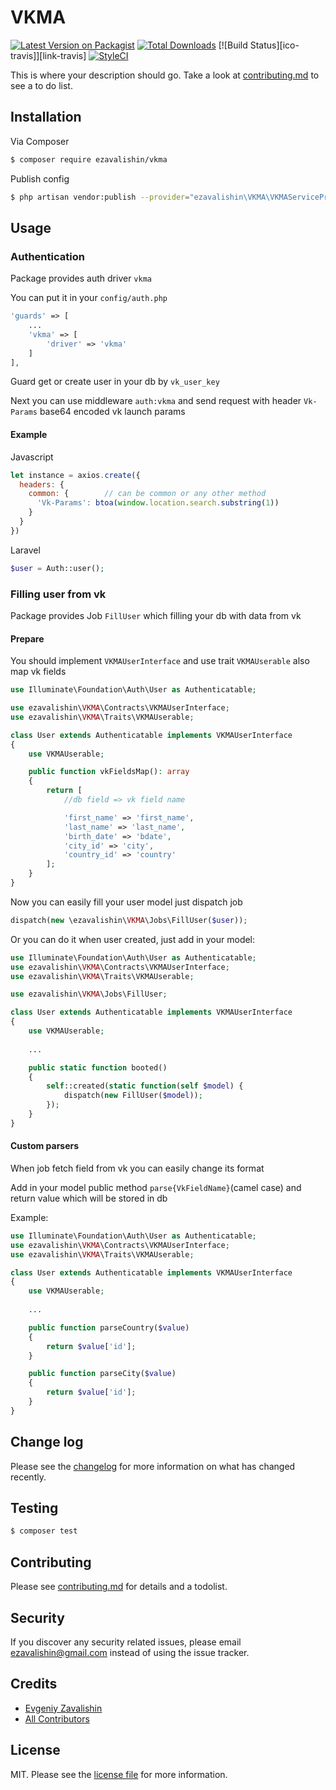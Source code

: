 # VKMA

[![Latest Version on Packagist][ico-version]][link-packagist]
[![Total Downloads][ico-downloads]][link-downloads]
[![Build Status][ico-travis]][link-travis]
[![StyleCI][ico-styleci]][link-styleci]

This is where your description should go. Take a look at [contributing.md](contributing.md) to see a to do list.

## Installation

Via Composer

``` bash
$ composer require ezavalishin/vkma
```

Publish config

``` bash
$ php artisan vendor:publish --provider="ezavalishin\VKMA\VKMAServiceProvider"
```

## Usage

### Authentication

Package provides auth driver `vkma`

You can put it in your `config/auth.php`

```php
'guards' => [
    ...
    'vkma' => [
        'driver' => 'vkma'
    ]
], 
```

Guard get or create user in your db by `vk_user_key`

Next you can use middleware `auth:vkma` and send request with header `Vk-Params` base64 encoded vk launch params

#### Example

Javascript
```javascript
let instance = axios.create({
  headers: {
    common: {        // can be common or any other method
      'Vk-Params': btoa(window.location.search.substring(1))
    }
  }
})
``` 

Laravel
```php
$user = Auth::user();
```


### Filling user from vk

Package provides Job `FillUser` which filling your db with data from vk

#### Prepare

You should implement `VKMAUserInterface` and use trait `VKMAUserable` also map vk fields

```php
use Illuminate\Foundation\Auth\User as Authenticatable;

use ezavalishin\VKMA\Contracts\VKMAUserInterface;
use ezavalishin\VKMA\Traits\VKMAUserable;

class User extends Authenticatable implements VKMAUserInterface
{
    use VKMAUserable;

    public function vkFieldsMap(): array
    {
        return [
            //db field => vk field name

            'first_name' => 'first_name',
            'last_name' => 'last_name',
            'birth_date' => 'bdate',
            'city_id' => 'city',
            'country_id' => 'country'
        ];
    }
}
```


Now you can easily fill your user model just dispatch job

```php
dispatch(new \ezavalishin\VKMA\Jobs\FillUser($user));
```  

Or you can do it when user created, just add in your model:

```php
use Illuminate\Foundation\Auth\User as Authenticatable;
use ezavalishin\VKMA\Contracts\VKMAUserInterface;
use ezavalishin\VKMA\Traits\VKMAUserable;

use ezavalishin\VKMA\Jobs\FillUser;

class User extends Authenticatable implements VKMAUserInterface
{
    use VKMAUserable;
    
    ...

    public static function booted()
    {
        self::created(static function(self $model) {
            dispatch(new FillUser($model));
        });
    }
}
```


#### Custom parsers

When job fetch field from vk you can easily change its format

Add in your model public method `parse{VkFieldName}`(camel case) and return value which will be stored in db

Example: 

```php
use Illuminate\Foundation\Auth\User as Authenticatable;
use ezavalishin\VKMA\Contracts\VKMAUserInterface;
use ezavalishin\VKMA\Traits\VKMAUserable;

class User extends Authenticatable implements VKMAUserInterface
{
    use VKMAUserable;
    
    ...

    public function parseCountry($value)
    {
        return $value['id'];
    }

    public function parseCity($value)
    {
        return $value['id'];
    }
}
```

## Change log

Please see the [changelog](changelog.md) for more information on what has changed recently.

## Testing

``` bash
$ composer test
```

## Contributing

Please see [contributing.md](contributing.md) for details and a todolist.

## Security

If you discover any security related issues, please email ezavalishin@gmail.com instead of using the issue tracker.

## Credits

- [Evgeniy Zavalishin][link-author]
- [All Contributors][link-contributors]

## License

MIT. Please see the [license file](license.md) for more information.


[ico-version]: https://img.shields.io/packagist/v/ezavalishin/vkma.svg?style=flat-square
[ico-downloads]: https://img.shields.io/packagist/dt/ezavalishin/vkma.svg?style=flat-square
[ico-styleci]: https://styleci.io/repos/292890838/shield

[link-packagist]: https://packagist.org/packages/ezavalishin/vkma
[link-downloads]: https://packagist.org/packages/ezavalishin/vkma
[link-styleci]: https://styleci.io/repos/292890838
[link-author]: https://github.com/ezavalishin
[link-contributors]: ../../contributors

